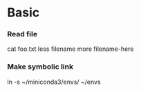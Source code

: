 # Basic

### Read file
cat foo.txt
less filename
more filename-here

### Make symbolic link
ln -s ~/miniconda3/envs/ ~/envs

